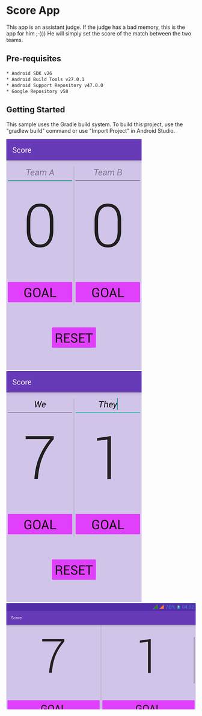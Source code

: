 Score App
===================================

This app is an assistant judge. If the judge has a bad memory, this is the app for him ;-))) He will simply set the score of the match between the two teams.

Pre-requisites
--------------

	* Android SDK v26
    * Android Build Tools v27.0.1
    * Android Support Repository v47.0.0
    * Google Repository v58

Getting Started
---------------

This sample uses the Gradle build system. To build this project, use the
"gradlew build" command or use "Import Project" in Android Studio.

![Score_1](Score_1.png)	![Score_2](Score_2.png) ![Score_3](Score_3.png)